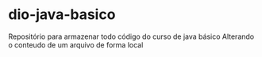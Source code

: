 # dio-java-basico
Repositório para armazenar todo código do curso de java básico
Alterando o conteudo de um arquivo de forma local
